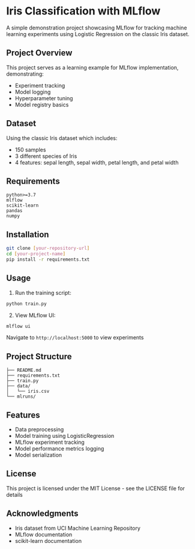 
# Iris Classification with MLflow

A simple demonstration project showcasing MLflow for tracking machine learning experiments using Logistic Regression on the classic Iris dataset.

## Project Overview

This project serves as a learning example for MLflow implementation, demonstrating:
- Experiment tracking
- Model logging
- Hyperparameter tuning
- Model registry basics

## Dataset

Using the classic Iris dataset which includes:
- 150 samples
- 3 different species of Iris
- 4 features: sepal length, sepal width, petal length, and petal width

## Requirements

```
python>=3.7
mlflow
scikit-learn
pandas
numpy
```

## Installation

```bash
git clone [your-repository-url]
cd [your-project-name]
pip install -r requirements.txt
```

## Usage

1. Run the training script:
```bash
python train.py
```

2. View MLflow UI:
```bash
mlflow ui
```
Navigate to `http://localhost:5000` to view experiments

## Project Structure

```
├── README.md
├── requirements.txt
├── train.py
├── data/
│   └── iris.csv
└── mlruns/
```

## Features

- Data preprocessing
- Model training using LogisticRegression
- MLflow experiment tracking
- Model performance metrics logging
- Model serialization

## License

This project is licensed under the MIT License - see the LICENSE file for details

## Acknowledgments

- Iris dataset from UCI Machine Learning Repository
- MLflow documentation
- scikit-learn documentation
``` 
